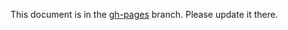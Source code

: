 This document is in the [gh-pages](https://github.com/capitalone/Hygieia/blob/gh-pages/pages/hygieia/release.md) branch. Please update it there.
